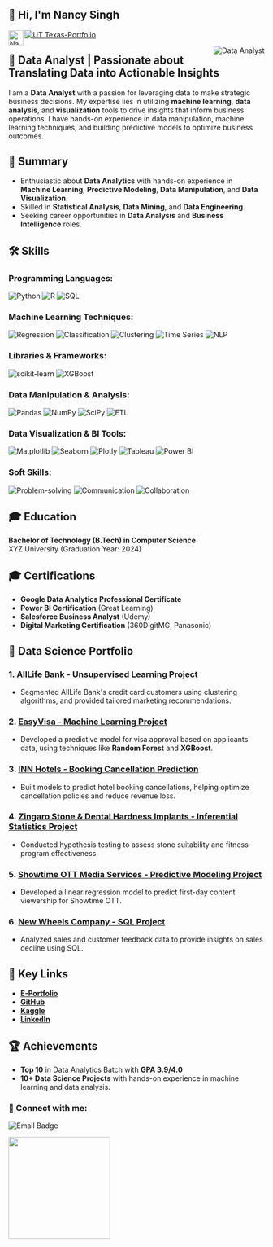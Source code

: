 ## 👋 Hi, I'm Nancy Singh  
<a href="https://www.linkedin.com/in/nancysingh0612/"> <img align="left" src="https://raw.githubusercontent.com/yushi1007/yushi1007/main/images/linkedin.svg" alt="Nancy Singh | LinkedIn" width="29px"/> </a>  

<a href="https://nancy-singh-portfolio.com"> <img alt="UT Texas-Portfolio" src="https://img.shields.io/badge/Portfolio-%23FF7F32.svg?style=for-the-badge&logoColor=Orange"/> </a>  

<a> <img align="right" alt="Data Analyst" src="https://img.shields.io/badge/Profile%20Views-6379-1abc9c.svg"/> </a>  


## 🚀 Data Analyst | Passionate about Translating Data into Actionable Insights

I am a **Data Analyst** with a passion for leveraging data to make strategic business decisions. My expertise lies in utilizing **machine learning**, **data analysis**, and **visualization** tools to drive insights that inform business operations. I have hands-on experience in data manipulation, machine learning techniques, and building predictive models to optimize business outcomes.

## 🎯 Summary

- Enthusiastic about **Data Analytics** with hands-on experience in **Machine Learning**, **Predictive Modeling**, **Data Manipulation**, and **Data Visualization**.
- Skilled in **Statistical Analysis**, **Data Mining**, and **Data Engineering**.
- Seeking career opportunities in **Data Analysis** and **Business Intelligence** roles.

## 🛠️ Skills

### Programming Languages:
![Python](https://img.shields.io/badge/Python-3776AB?style=for-the-badge&logo=python&logoColor=white)
![R](https://img.shields.io/badge/R-276DC3?style=for-the-badge&logo=r&logoColor=white)
![SQL](https://img.shields.io/badge/SQL-4479A1?style=for-the-badge&logo=mysql&logoColor=white)

### Machine Learning Techniques:
![Regression](https://img.shields.io/badge/Regression-FFD700?style=for-the-badge&logo=linear&logoColor=white)
![Classification](https://img.shields.io/badge/Classification-1E90FF?style=for-the-badge&logo=classification&logoColor=white)
![Clustering](https://img.shields.io/badge/Clustering-8A2BE2?style=for-the-badge&logo=kmeans&logoColor=white)
![Time Series](https://img.shields.io/badge/Time_Series-008080?style=for-the-badge&logo=chart&logoColor=white)
![NLP](https://img.shields.io/badge/NLP-4B0082?style=for-the-badge&logo=nltk&logoColor=white)

### Libraries & Frameworks:
![scikit-learn](https://img.shields.io/badge/scikit--learn-F7931E?style=for-the-badge&logo=scikit-learn&logoColor=white)
![XGBoost](https://img.shields.io/badge/XGBoost-3A8F0C?style=for-the-badge&logo=xgboost&logoColor=white)

### Data Manipulation & Analysis:
![Pandas](https://img.shields.io/badge/Pandas-150458?style=for-the-badge&logo=pandas&logoColor=white)
![NumPy](https://img.shields.io/badge/Numpy-013243?style=for-the-badge&logo=numpy&logoColor=white)
![SciPy](https://img.shields.io/badge/SciPy-8A7F8E?style=for-the-badge&logo=sciPy&logoColor=white)
![ETL](https://img.shields.io/badge/ETL-0E4A66?style=for-the-badge&logo=etl&logoColor=white)

### Data Visualization & BI Tools:
![Matplotlib](https://img.shields.io/badge/Matplotlib-0A0A23?style=for-the-badge&logo=matplotlib&logoColor=white)
![Seaborn](https://img.shields.io/badge/Seaborn-3A7E7A?style=for-the-badge&logo=seaborn&logoColor=white)
![Plotly](https://img.shields.io/badge/Plotly-2E2A47?style=for-the-badge&logo=plotly&logoColor=white)
![Tableau](https://img.shields.io/badge/Tableau-E97627?style=for-the-badge&logo=tableau&logoColor=white)
![Power BI](https://img.shields.io/badge/Power%20BI-F2C811?style=for-the-badge&logo=powerbi&logoColor=white)

### Soft Skills:
![Problem-solving](https://img.shields.io/badge/Problem%20Solving-1D976D?style=for-the-badge&logo=problem-solving&logoColor=white)
![Communication](https://img.shields.io/badge/Communication-00A6A6?style=for-the-badge&logo=communication&logoColor=white)
![Collaboration](https://img.shields.io/badge/Collaboration-4A90E2?style=for-the-badge&logo=collaboration&logoColor=white)

## 🎓 Education

**Bachelor of Technology (B.Tech) in Computer Science**  
XYZ University (Graduation Year: 2024)

## 🎓 Certifications
- **Google Data Analytics Professional Certificate**
- **Power BI Certification** (Great Learning)
- **Salesforce Business Analyst** (Udemy)
- **Digital Marketing Certification** (360DigitMG, Panasonic)

## 💼 Data Science Portfolio

### 1. [AllLife Bank - Unsupervised Learning Project](https://github.com/Nancy-06-datascientist/Nancy-Data-Science-Projects/blob/main/Nancy_Singh_UnsupervisedLearning_Project_2Feb2025%20(1).ipynb)  
- Segmented AllLife Bank's credit card customers using clustering algorithms, and provided tailored marketing recommendations.

### 2. [EasyVisa - Machine Learning Project](https://github.com/Nancy-06-datascientist/Nancy-Data-Science-Projects/blob/main/Nancy_Singh_Machine%20Learning2_Project_12Jan2025-1.ipynb)  
- Developed a predictive model for visa approval based on applicants' data, using techniques like **Random Forest** and **XGBoost**.

### 3. [INN Hotels - Booking Cancellation Prediction](https://github.com/Nancy-06-datascientist/Nancy-Data-Science-Projects/blob/main/Nancy%20Singh_Machine%20Learning%201_Project_15dec2024.ipynb)  
- Built models to predict hotel booking cancellations, helping optimize cancellation policies and reduce revenue loss.

### 4. [Zingaro Stone & Dental Hardness Implants - Inferential Statistics Project](https://github.com/Nancy-06-datascientist/Nancy-Data-Science-Projects/blob/main/Nancy%20Singh%20Inferential%20Statistics%20Project.ipynb)  
- Conducted hypothesis testing to assess stone suitability and fitness program effectiveness.

### 5. [Showtime OTT Media Services - Predictive Modeling Project](https://github.com/Nancy-06-datascientist/Nancy-Data-Science-Projects/blob/main/Nancy%20Singh_Predictive%20Modeling%20Project_17Nov24.ipynb)  
- Developed a linear regression model to predict first-day content viewership for Showtime OTT.

### 6. [New Wheels Company - SQL Project](https://github.com/Nancy-06-datascientist/Nancy-Data-Science-Projects/blob/main/NancySingh_SQL_Project.sql)  
- Analyzed sales and customer feedback data to provide insights on sales decline using SQL.

## 🔑 Key Links

- **[E-Portfolio](https://nancy-singh-portfolio.com)**
- **[GitHub](https://github.com/Nancy-06-datascientist)**
- **[Kaggle](https://www.kaggle.com/nancysingh)**
- **[LinkedIn](https://www.linkedin.com/in/nancysingh0612/)**

## 🏆 Achievements

- **Top 10** in Data Analytics Batch with **GPA 3.9/4.0**
- **10+ Data Science Projects** with hands-on experience in machine learning and data analysis.

### 🤝 Connect with me:
<p>
  <img src="https://img.shields.io/badge/Email-nancy.singh06@gmail.com-yellow.svg" alt="Email Badge"/>
</p>
<img src="https://github.com/user-attachments/assets/aafd43f2-3eaa-4ae3-860e-d23ddbe0fc7f" width="200"/>
